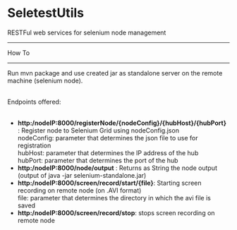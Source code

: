 SeletestUtils
=============

RESTFul web services for selenium node management

*********
How To
*********

Run mvn package and use created jar as standalone server on the remote machine (selenium node).<br><br>

Endpoints offered:<br><br>

* <b>http:/nodeIP:8000/registerNode/{nodeConfig}/{hubHost}/{hubPort}</b> : Register node to Selenium Grid using nodeConfig.json<br> nodeConfig: parameter that determines the json file to use for registration<br>
hubHost: parameter that determines the IP address of the hub<br>
hubPort: parameter that determines the port of the hub
* <b>http:/nodeIP:8000/node/output</b> : Returns as String the node output (output of java -jar selenium-standalone.jar)
* <b>http:/nodeIP:8000/screen/record/start/{file}</b>: Starting screen recording on remote node (on .AVI format)<br>
file: parameter that determines the directory in which the avi file is saved
* <b>http:/nodeIP:8000/screen/record/stop</b>: stops screen recording on remote node




